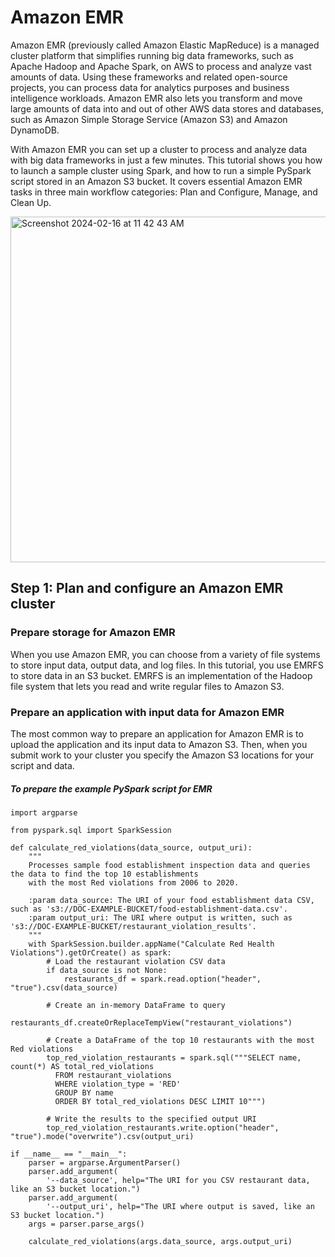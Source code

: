 # Amazon EMR
Amazon EMR (previously called Amazon Elastic MapReduce) is a managed cluster platform that simplifies running big data frameworks, such as Apache Hadoop and Apache Spark, on AWS to process and analyze vast amounts of data. Using these frameworks and related open-source projects, you can process data for analytics purposes and business intelligence workloads. Amazon EMR also lets you transform and move large amounts of data into and out of other AWS data stores and databases, such as Amazon Simple Storage Service (Amazon S3) and Amazon DynamoDB.

With Amazon EMR you can set up a cluster to process and analyze data with big data frameworks in just a few minutes. This tutorial shows you how to launch a sample cluster using Spark, and how to run a simple PySpark script stored in an Amazon S3 bucket. It covers essential Amazon EMR tasks in three main workflow categories: Plan and Configure, Manage, and Clean Up.

<img width="553" alt="Screenshot 2024-02-16 at 11 42 43 AM" src="https://github.com/ankitakotadiya/Data-Engineering/assets/27961132/ae26c398-2973-4ba6-bc9f-a5ffb1f55956">

## Step 1: Plan and configure an Amazon EMR cluster
### Prepare storage for Amazon EMR
When you use Amazon EMR, you can choose from a variety of file systems to store input data, output data, and log files. In this tutorial, you use EMRFS to store data in an S3 bucket. EMRFS is an implementation of the Hadoop file system that lets you read and write regular files to Amazon S3.

### Prepare an application with input data for Amazon EMR
The most common way to prepare an application for Amazon EMR is to upload the application and its input data to Amazon S3. Then, when you submit work to your cluster you specify the Amazon S3 locations for your script and data.
##### To prepare the example PySpark script for EMR

```
import argparse

from pyspark.sql import SparkSession

def calculate_red_violations(data_source, output_uri):
    """
    Processes sample food establishment inspection data and queries the data to find the top 10 establishments
    with the most Red violations from 2006 to 2020.

    :param data_source: The URI of your food establishment data CSV, such as 's3://DOC-EXAMPLE-BUCKET/food-establishment-data.csv'.
    :param output_uri: The URI where output is written, such as 's3://DOC-EXAMPLE-BUCKET/restaurant_violation_results'.
    """
    with SparkSession.builder.appName("Calculate Red Health Violations").getOrCreate() as spark:
        # Load the restaurant violation CSV data
        if data_source is not None:
            restaurants_df = spark.read.option("header", "true").csv(data_source)

        # Create an in-memory DataFrame to query
        restaurants_df.createOrReplaceTempView("restaurant_violations")

        # Create a DataFrame of the top 10 restaurants with the most Red violations
        top_red_violation_restaurants = spark.sql("""SELECT name, count(*) AS total_red_violations 
          FROM restaurant_violations 
          WHERE violation_type = 'RED' 
          GROUP BY name 
          ORDER BY total_red_violations DESC LIMIT 10""")

        # Write the results to the specified output URI
        top_red_violation_restaurants.write.option("header", "true").mode("overwrite").csv(output_uri)

if __name__ == "__main__":
    parser = argparse.ArgumentParser()
    parser.add_argument(
        '--data_source', help="The URI for you CSV restaurant data, like an S3 bucket location.")
    parser.add_argument(
        '--output_uri', help="The URI where output is saved, like an S3 bucket location.")
    args = parser.parse_args()

    calculate_red_violations(args.data_source, args.output_uri)
			
```

